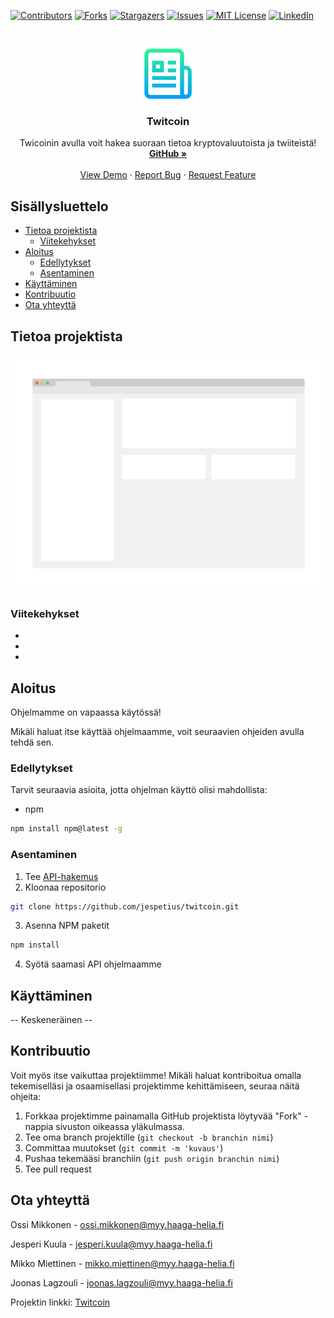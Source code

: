
[![Contributors][contributors-shield]][contributors-url]
[![Forks][forks-shield]][forks-url]
[![Stargazers][stars-shield]][stars-url]
[![Issues][issues-shield]][issues-url]
[![MIT License][license-shield]][license-url]
[![LinkedIn][linkedin-shield]][linkedin-url]


<br />
<p align="center">
  <a href="https://github.com/jespetius/twitcoin">
    <img src="images/logo.png" alt="Logo" width="80" height="80">
  </a>

  <h3 align="center">Twitcoin</h3>

  <p align="center">
    Twicoinin avulla voit hakea suoraan tietoa kryptovaluutoista ja twiiteistä!
    <br />
    <a href="https://github.com/jespetius/twitcoin"><strong>GitHub »</strong></a>
    <br />
    <br />
    <a href="https://github.com/jespetius/twitcoin">View Demo</a>
    ·
    <a href="https://github.com/jespetius/twitcoin/issues">Report Bug</a>
    ·
    <a href="https://github.com/jespetius/twitcoin/issues">Request Feature</a>
  </p>
</p>


## Sisällysluettelo

* [Tietoa projektista](#about-the-project)
  * [Viitekehykset](#built-with)
* [Aloitus](#getting-started)
  * [Edellytykset](#prerequisites)
  * [Asentaminen](#installation)
* [Käyttäminen](#usage)
* [Kontribuutio](#contributing)
* [Ota yhteyttä](#contact)


<!-- Vaihdetaan kuva frontin näkymäksi, kun se on valmis -->
## Tietoa projektista

[![Product Name Screen Shot][product-screenshot]](https://example.com)



<!-- Viitekehykset, jota olemme käyttäneet projektissamme -->
### Viitekehykset

* []()
* []()
* []()


<!-- Aloitusprosessi, miten ohjelmaa voi itse käyttää -->
## Aloitus

Ohjelmamme on vapaassa käytössä!

Mikäli haluat itse käyttää ohjelmaamme, voit seuraavien ohjeiden avulla tehdä sen.


<!-- Mitä kaikkea ohjelman käyttäminen vaatii -->
### Edellytykset

Tarvit seuraavia asioita, jotta ohjelman käyttö olisi mahdollista:
* npm
```sh
npm install npm@latest -g
```

<!-- Asennusohjeet -->
### Asentaminen
 

1. Tee [API-hakemus](https://developer.twitter.com/en/apply-for-access)
2. Kloonaa repositorio
```sh
git clone https://github.com/jespetius/twitcoin.git
```
3. Asenna NPM paketit
```sh
npm install
```
4. Syötä saamasi API ohjelmaamme
<!-- Käyttöohjeet -->
## Käyttäminen

-- Keskeneräinen --



## Kontribuutio

Voit myös itse vaikuttaa projektiimme! Mikäli haluat kontriboitua omalla tekemiselläsi ja osaamisellasi projektimme kehittämiseen, seuraa näitä ohjeita:

1. Forkkaa projektimme painamalla GitHub projektista löytyvää "Fork" -nappia sivuston oikeassa yläkulmassa.
2. Tee oma branch projektille (`git checkout -b branchin nimi`)
3. Committaa muutokset (`git commit -m 'kuvaus'`)
4. Pushaa tekemääsi branchiin (`git push origin branchin nimi`)
5. Tee pull request



## Ota yhteyttä

Ossi Mikkonen - ossi.mikkonen@myy.haaga-helia.fi

Jesperi Kuula - jesperi.kuula@myy.haaga-helia.fi

Mikko Miettinen - mikko.miettinen@myy.haaga-helia.fi

Joonas Lagzouli - joonas.lagzouli@myy.haaga-helia.fi


Projektin linkki: [Twitcoin](https://github.com/jespetius/twitcoin)




[contributors-shield]: https://img.shields.io/github/contributors/othneildrew/Best-README-Template.svg?style=flat-square
[contributors-url]: https://github.com/othneildrew/Best-README-Template/graphs/contributors
[forks-shield]: https://img.shields.io/github/forks/othneildrew/Best-README-Template.svg?style=flat-square
[forks-url]: https://github.com/othneildrew/Best-README-Template/network/members
[stars-shield]: https://img.shields.io/github/stars/othneildrew/Best-README-Template.svg?style=flat-square
[stars-url]: https://github.com/othneildrew/Best-README-Template/stargazers
[issues-shield]: https://img.shields.io/github/issues/othneildrew/Best-README-Template.svg?style=flat-square
[issues-url]: https://github.com/othneildrew/Best-README-Template/issues
[license-shield]: https://img.shields.io/github/license/othneildrew/Best-README-Template.svg?style=flat-square
[license-url]: https://github.com/othneildrew/Best-README-Template/blob/master/LICENSE.txt
[linkedin-shield]: https://img.shields.io/badge/-LinkedIn-black.svg?style=flat-square&logo=linkedin&colorB=555
[linkedin-url]: https://linkedin.com/in/othneildrew
[product-screenshot]: images/screenshot.png
